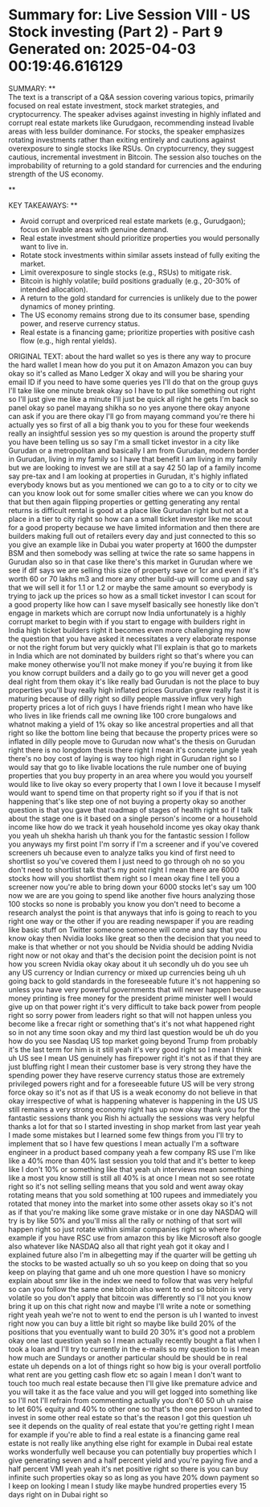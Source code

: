 Summary for: Live Session VIII - US Stock investing (Part 2)  - Part 9
Generated on: 2025-04-03 00:19:46.616129
==================================================

SUMMARY:
**  
The text is a transcript of a Q&A session covering various topics, primarily focused on real estate investment, stock market strategies, and cryptocurrency. The speaker advises against investing in highly inflated and corrupt real estate markets like Gurudgaon, recommending instead livable areas with less builder dominance. For stocks, the speaker emphasizes rotating investments rather than exiting entirely and cautions against overexposure to single stocks like RSUs. On cryptocurrency, they suggest cautious, incremental investment in Bitcoin. The session also touches on the improbability of returning to a gold standard for currencies and the enduring strength of the US economy.

**

KEY TAKEAWAYS:
**  
- Avoid corrupt and overpriced real estate markets (e.g., Gurudgaon); focus on livable areas with genuine demand.  
- Real estate investment should prioritize properties you would personally want to live in.  
- Rotate stock investments within similar assets instead of fully exiting the market.  
- Limit overexposure to single stocks (e.g., RSUs) to mitigate risk.  
- Bitcoin is highly volatile; build positions gradually (e.g., 20-30% of intended allocation).  
- A return to the gold standard for currencies is unlikely due to the power dynamics of money printing.  
- The US economy remains strong due to its consumer base, spending power, and reserve currency status.  
- Real estate is a financing game; prioritize properties with positive cash flow (e.g., high rental yields).

ORIGINAL TEXT:
about the hard wallet so yes is there any way to procure the hard wallet I mean how do you put it on Amazon Amazon you can buy okay so it's called as Mano Ledger X okay and will you be sharing your email ID if you need to have some queries yes I'll do that on the group guys I'll take like one minute break okay so I have to put like something out right so I'll just give me like a minute I'll just be quick all right he gets I'm back so panel okay so panel mayang shikha so no yes anyone there okay anyone can ask if you are there okay I'll go from mayang command you're there hi actually yes so first of all a big thank you to you for these four weekends really an insightful session yes so my question is around the property stuff you have been telling us so say I'm a small ticket investor in a city like Gurudan or a metropolitan and basically I am from Gurudan, modern border in Gurudan, living in my family so I have that benefit I am living in my family but we are looking to invest we are still at a say 42 50 lap of a family income say pre-tax and I am looking at properties in Gurudan, it's highly inflated everybody knows but as you mentioned we can go to a to city or to city we can you know look out for some smaller cities where we can you know do that but then again flipping properties or getting generating any rental returns is difficult rental is good at a place like Gurudan right but not at a place in a tier to city right so how can a small ticket investor like me scout for a good property because we have limited information and then there are builders making full out of retailers every day and just connected to this so you give an example like in Dubai you water property at 1600 the dumpster BSM and then somebody was selling at twice the rate so same happens in Gurudan also so in that case like there's this market in Gurudan where we see if dlf says we are selling this size of property save or 1cr and even if it's worth 60 or 70 lakhs m3 and more any other build-up will come up and say that we will sell it for 1.1 or 1.2 or maybe the same amount so everybody is trying to jack up the prices so how as a small ticket investor I can scout for a good property like how can I save myself basically see honestly like don't engage in markets which are corrupt now India unfortunately is a highly corrupt market to begin with if you start to engage with builders right in India high ticket builders right it becomes even more challenging my now the question that you have asked it necessitates a very elaborate response or not the right forum but very quickly what I'll explain is that go to markets in India which are not dominated by builders right so that's where you can make money otherwise you'll not make money if you're buying it from like you know corrupt builders and a daily go to go you will never get a good deal right from them okay it's like really bad Gurudan is not the place to buy properties you'll buy really high inflated prices Gurudan grew really fast it is maturing because of dilly right so dilly people massive influx very high property prices a lot of rich guys I have friends right I mean who have like who lives in like friends call me owning like 100 crore bungalows and whatnot making a yield of 1% okay so like ancestral properties and all that right so like the bottom line being that because the property prices were so inflated in dilly people move to Gurudan now what's the thesis on Gurudan right there is no longdom thesis there right I mean it's concrete jungle yeah there's no boy cost of laying is way too high right in Gurudan right so I would say that go to like livable locations the rule number one of buying properties that you buy property in an area where you would you yourself would like to live okay so every property that I own I love it because I myself would want to spend time on that property right so if you if that is not happening that's like step one of not buying a property okay so another question is that you gave that roadmap of stages of health right so if I talk about the stage one is it based on a single person's income or a household income like how do we track it yeah household income yes okay okay thank you yeah uh shekha harish uh thank you for the fantastic session I follow you anyways my first point I'm sorry if I'm a screener and if you've covered screeners uh because even to analyze talks you kind of first need to shortlist so you've covered them I just need to go through oh no so you don't need to shortlist talk that's my point right I mean there are 6000 stocks how will you shortlist them right so I mean okay fine I tell you a screener now you're able to bring down your 6000 stocks let's say um 100 now we are are you going to spend like another five hours analyzing those 100 stocks so none is probably you know you don't need to become a research analyst the point is that anyways that info is going to reach to you right one way or the other if you are reading newspaper if you are reading like basic stuff on Twitter someone someone will come and say that you know okay then Nvidia looks like great so then the decision that you need to make is that whether or not you should be Nvidia should be adding Nvidia right now or not okay and that's the decision point the decision point is not how you screen Nvidia okay okay about it uh secondly uh do you see uh any US currency or Indian currency or mixed up currencies being uh uh going back to gold standards in the foreseeable future it's not happening so unless you have very powerful governments that will never happen because money printing is free money for the president prime minister well I would give up on that power right it's very difficult to take back power from people right so sorry power from leaders right so that will not happen unless you become like a frecar right or something that's it's not what happened right so in not any time soon okay and my third last question would be uh do you how do you see Nasdaq US top market going beyond Trump from probably it's the last term for him is it still yeah it's very good right so I mean I think uh US see I mean US genuinely has firepower right it's not as if that they are just bluffing right I mean their customer base is very strong they have the spending power they have reserve currency status those are extremely privileged powers right and for a foreseeable future US will be very strong force okay so it's not as if that US is a weak economy do not believe in that okay irrespective of what is happening whatever is happening in the US US still remains a very strong economy right has up now okay thank you for the fantastic sessions thank you Rish hi actually the sessions was very helpful thanks a lot for that so I started investing in shop market from last year yeah I made some mistakes but I learned some few things from you I'll try to implement that so I have few questions I mean actually I'm a software engineer in a product based company yeah a few company RS use I'm like like a 40% more than 40% last session you told that and it's better to keep like I don't 10% or something like that yeah uh interviews mean something like a most you know still is still all 40% is at once I mean not so see rotate right so it's not selling selling means that you sold and went away okay rotating means that you sold something at 100 rupees and immediately you rotated that money into the market into some other assets okay so it's not as if that you're making like some grave mistake or in one day NASDAQ will try is by like 50% and you'll miss all the rally or nothing of that sort will happen right so just rotate within similar companies right so where for example if you have RSC use from amazon this by like Microsoft also google also whatever like NASDAQ also all that right yeah got it okay and I explained future also I'm in albegetting may if the quarter will be getting uh the stocks to be wasted actually so uh so you keep on doing that so you keep on playing that game and uh one more question I have so monicry explain about smr like in the index we need to follow that was very helpful so can you follow the same one bitcoin also went to end so bitcoin is very volatile so you don't apply that bitcoin was differently so I'll not you know bring it up on this chat right now and maybe I'll write a note or something right yeah yeah we're not to went to end the person is uh I wanted to invest right now you can buy a little bit right so maybe like build 20% of the positions that you eventually want to build 20 30% it's good not a problem okay one last question yeah so I mean actually recently bought a flat when I took a loan and I'll try to currently in the e-mails so my question to is I mean how much are Sundays or another particular should be should be in real estate uh depends on a lot of things right so how big is your overall portfolio what rent are you getting cash flow etc so again I mean I don't want to touch too much real estate because then I'll give like premature advice and you will take it as the face value and you will get logged into something like so I'll not I'll refrain from commenting actually you don't 60 50 uh uh raise to let 60% equity and 40% to other one so that's the one person I wanted to invest in some other real estate so that's the reason I got this question uh see it depends on the quality of real estate that you're getting right I mean for example if you're able to find a real estate is a financing game real estate is not really like anything else right for example in Dubai real estate works wonderfully well because you can potentially buy properties which I give generating seven and a half percent yield and you're paying five and a half percent VMI yeah yeah it's net positive right so there is you can buy infinite such properties okay so as long as you have 20% down payment so I keep on looking I mean I study like maybe hundred properties every 15 days right on in Dubai right so 